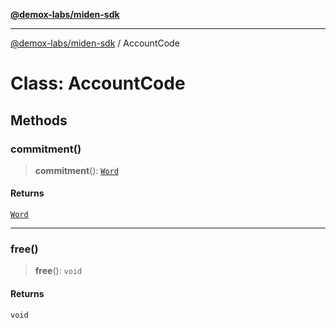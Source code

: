 [**@demox-labs/miden-sdk**](../README.md)

***

[@demox-labs/miden-sdk](../README.md) / AccountCode

# Class: AccountCode

## Methods

### commitment()

> **commitment**(): [`Word`](Word.md)

#### Returns

[`Word`](Word.md)

***

### free()

> **free**(): `void`

#### Returns

`void`
